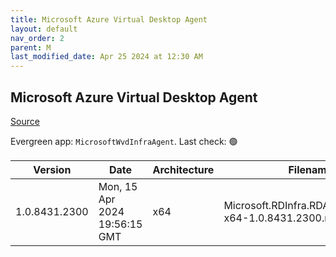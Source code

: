 ```yaml
---
title: Microsoft Azure Virtual Desktop Agent
layout: default
nav_order: 2
parent: M
last_modified_date: Apr 25 2024 at 12:30 AM
---
```


## Microsoft Azure Virtual Desktop Agent

[Source](https://docs.microsoft.com/en-us/azure/virtual-desktop/create-host-pools-powershell)

Evergreen app: `MicrosoftWvdInfraAgent`. Last check: 🟢

| Version       | Date                          | Architecture | Filename                                                  | URI                                                                                                                                  |
| ------------- | ----------------------------- | ------------ | --------------------------------------------------------- | ------------------------------------------------------------------------------------------------------------------------------------ |
| 1.0.8431.2300 | Mon, 15 Apr 2024 19:56:15 GMT | x64          | Microsoft.RDInfra.RDAgent.Installer-x64-1.0.8431.2300.msi | [https://query.prod.cms.rt.microsoft.com/cms/api/am/binary/RWrmXv](https://query.prod.cms.rt.microsoft.com/cms/api/am/binary/RWrmXv) |
